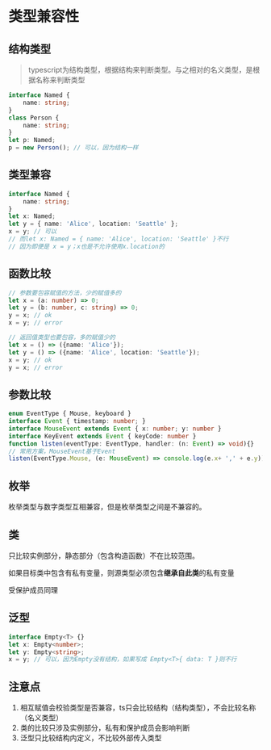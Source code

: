 # 类型兼容性

## 结构类型

> typescript为结构类型，根据结构来判断类型。与之相对的名义类型，是根据名称来判断类型

```typescript
interface Named {
    name: string;
}
class Person {
    name: string;
}
let p: Named;
p = new Person(); // 可以，因为结构一样
```

## 类型兼容

```typescript
interface Named {
    name: string;
}
let x: Named;
let y = { name: 'Alice', location: 'Seattle' };
x = y; // 可以
// 而let x: Named = { name: 'Alice', location: 'Seattle' }不行
// 因为即便是 x = y；x也是不允许使用x.location的
```

## 函数比较
```typescript
// 参数要包容赋值的方法，少的赋值多的
let x = (a: number) => 0;
let y = (b: number, c: string) => 0;
y = x; // ok
x = y; // error

// 返回值类型也要包容，多的赋值少的
let x = () => ({name: 'Alice'});
let y = () => ({name: 'Alice', location: 'Seattle'});
x = y; // ok
y = x; // error
```
## 参数比较
```typescript
enum EventType { Mouse, keyboard }
interface Event { timestamp: number; }
interface MouseEvent extends Event { x: number; y: number }
interface KeyEvent extends Event { keyCode: number }
function listen(eventType: EventType, handler: (n: Event) => void){}
// 常用方案，MouseEvent基于Event
listen(EventType.Mouse, (e: MouseEvent) => console.log(e.x+ ',' + e.y));
```

## 枚举
枚举类型与数字类型互相兼容，但是枚举类型之间是不兼容的。

## 类

只比较实例部分，静态部分（包含构造函数）不在比较范围。

如果目标类中包含有私有变量，则源类型必须包含**继承自此类**的私有变量

受保护成员同理

## 泛型

```typescript
interface Empty<T> {}
let x: Empty<number>;
let y: Empty<string>;
x = y; // 可以，因为Empty没有结构，如果写成 Empty<T>{ data: T }则不行
```



## 注意点

1. 相互赋值会校验类型是否兼容，ts只会比较结构（结构类型），不会比较名称（名义类型）
2. 类的比较只涉及实例部分，私有和保护成员会影响判断
3. 泛型只比较结构内定义，不比较外部传入类型
